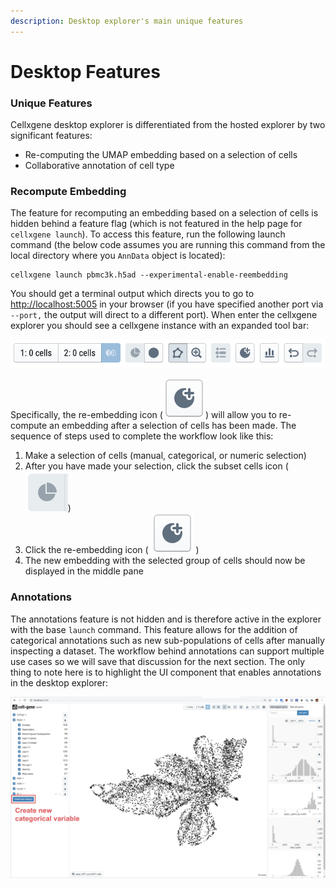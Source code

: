 ```yaml
---
description: Desktop explorer's main unique features
---
```


# Desktop Features

### Unique Features

Cellxgene desktop explorer is differentiated from the hosted explorer by two significant features:

* Re-computing the UMAP embedding based on a selection of cells
* Collaborative annotation of cell type

### Recompute Embedding

The feature for recomputing an embedding based on a selection of cells is hidden behind a feature flag \(which is not featured in the help page for `cellxgene launch`\). To access this feature, run the following launch command \(the below code assumes you are running this command from the local directory where you `AnnData` object is located\):

```text
cellxgene launch pbmc3k.h5ad --experimental-enable-reembedding
```

You should get a terminal output which directs you to go to [http://localhost:5005](http://localhost:5005) in your browser \(if you have specified another port via `--port,` the output will direct to a different port\). When enter the cellxgene explorer you should see a cellxgene instance with an expanded tool bar:

![Expanded tool bar for computing re-embeddings](../../.gitbook/assets/image%20%2811%29.png)

Specifically, the re-embedding icon  \(![](../../.gitbook/assets/image%20%2818%29.png)\) will allow you to re-compute an embedding after a selection of cells has been made. The sequence of steps used to complete the workflow look like this:

1. Make a selection of cells \(manual, categorical, or numeric selection\)
2. After you have made your selection, click the subset cells icon \(![](../../.gitbook/assets/image%20%2815%29.png)\)
3. Click the  re-embedding icon \( ![](../../.gitbook/assets/image%20%2818%29.png) \)
4. The new embedding with the selected group of cells should now be displayed in the middle pane

### Annotations

The annotations feature is not hidden and is therefore active in the explorer with the base `launch` command. This feature allows for the addition of categorical annotations such as new sub-populations of cells after manually inspecting a dataset. The workflow behind annotations can support multiple use cases so we will save that discussion for the next section. The only thing to note here is to highlight the UI component that enables annotations in the desktop explorer:

![Annotations button](../../.gitbook/assets/image%20%2812%29.png)

